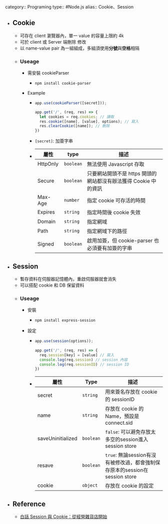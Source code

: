 category:: Programing
type:: #Node.js
alias:: Cookie、Session

- ## Cookie
	- 可存在 client 瀏覽器內，單一 value 的容量上限約 4k
	- 可於 client 或 Server 端刪除 修改
	- 以 name-value pair 為一組組成，多組須使用**分號**與**空格**相隔
	- ### Useage
		- 需安裝 cookieParser
			- ```bash
			  npm install cookie-parser
			  ```
		- Example
			- ```javascript
			  app.use(cookieParser([secret]));
			  
			  app.get('/', (req, res) => {
			    let cookies = req.cookies; // 讀取
			    res.cookie([name], [value], options); // 寫入
			    res.clearCookie([name]); // 刪除
			  })
			  ```
			- `[secret]`: 加簽字串
			- |屬性|type|描述|
			  |--|--|--|
			  |HttpOnly|`boolean`|無法使用 Javascript 存取|
			  |Secure|`boolean`|只要網站開頭不是 https 開頭的網站都沒有辦法獲得 Cookie 中的資訊|
			  |Max-Age|`number`|指定 cookie 可存活的時間|
			  |Expires|`string`|指定時間後 cookie 失效|
			  |Domain|`string`|指定網域|
			  |Path|`string`|指定網域下的路徑|
			  |Signed|`boolean`|啟用加簽，但 cookie-parser 也必須要有加簽的字串|
- ## Session
	- 暫存資料在伺服器記憶體內，重啟伺服器就會消失
	- 可以搭配 cookie 和 DB  保留資料
	- ### Useage
		- 安裝
			- ```bash
			  npm install express-session
			  ```
		- 設定
			- ```javascript
			  app.use(session(options));
			          
			  app.get('/', (req, res) => {
			    req.session[key] = [value] // 寫入
			    console.log(req.session) // session 內容
			    console.log(req.sessionID) // session ID
			  })
			  ```
			- |屬性|Type|描述|
			  |--|--|--|
			  |secret|`string`|用來簽名存放在 cookie 的 sessionID|
			  |name|`string`|存放在 cookie 的 Name，預設是 connect.sid|
			  |saveUninitialized|`boolean`|`false`: 可以避免存放太多空的session進入session store|
			  |resave|`boolean`|`true`: 無論session有沒有被修改過，都會強制保存原本的session在session store|
			  |cookie|`object`|存放在 cookie 的設定|
- ## Reference
	- [白話 Session 與 Cookie：從經營雜貨店開始](https://hulitw.medium.com/session-and-cookie-15e47ed838bc)
